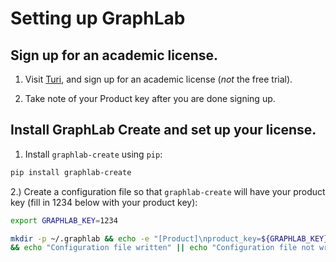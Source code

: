 # Setting up GraphLab

## Sign up for an academic license. 

1. Visit [Turi](https://turi.com/download/academic.html), and sign up for an academic license (*not* the free trial).

2. Take note of your Product key after you are done signing up. 

## Install GraphLab Create and set up your license. 

1. Install `graphlab-create` using `pip`: 

```bash 
pip install graphlab-create
```

2.) Create a configuration file so that `graphlab-create` will have your product key (fill in 1234 below with your product key): 

```bash 
export GRAPHLAB_KEY=1234

mkdir -p ~/.graphlab && echo -e "[Product]\nproduct_key=${GRAPHLAB_KEY}" > ~/.graphlab/config \
&& echo "Configuration file written" || echo "Configuration file not written"
```
